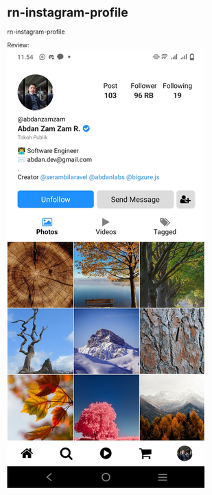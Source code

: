 # rn-instagram-profile
rn-instagram-profile

Review:
![image](https://github.com/abdanzamzam/rn-instagram-profile/blob/main/Preview.jpg)
